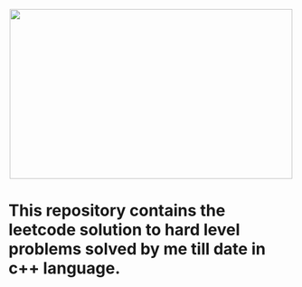  
 <p align="center">
  <img width="500" height="300" src="https://user-images.githubusercontent.com/74945351/147418400-7c5d2547-19e6-46a4-8b35-ee7d47c5aa1e.png"
>
</p>
 
 
 
 
# This repository contains the leetcode solution to hard level problems solved by me till date in c++ language.
